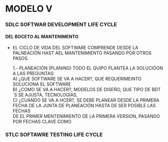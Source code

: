 # MODELO V

### SDLC SOFTWAR DEVELOPMENT LIFE CYCLE

#### DEL BOCETO AL MANTENIMENTO

* EL CICLO DE VIDA DEL SOFTWARE COMPRENDE DESDE LA PALNEACIÓN HAST AEL MANTENIMIENTO PASANDO POR OTROS PASOS.

    1.- PLANEACIÓN (PLANING) TODO EL QUIPO PLANTEA LA SOLUCIÓON A LAS PREGUNTAS: <br>
        A) ¿QUE SOFTWARE SE VA A HACER?, QUE REQUERIMEINTO SOLUCIONA EL SOFTWARE<br>
        B) ¿COMO SE VA A HACER?, MODELOS DE DISEÑO, QUE TIPO DE BDT´S SE AJUSTA, TECNOLOGÍAS, <br>
        C) ¿CUANDO SE VA A HCER?, SE DEBE PLANEAR DESDE LA PRIMERA FECHA DE LA JUNTA DE PLANEACIÓN HASTA DE SER POSIBLE LAS FECHAS  
            DE EL PRIMER MENTENIMIENTO DE LA PRIMERA VERSION, PASANDO POR FECHAS CLAVE COMO <br>
    


### STLC SOFTAWRE TESTING  LIFE CYCLE